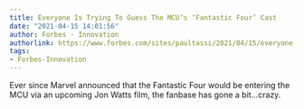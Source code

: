 ```yaml
---
title: Everyone Is Trying To Guess The MCU’s ‘Fantastic Four’ Cast
date: "2021-04-15 14:01:56"
author: Forbes - Innovation
authorlink: https://www.forbes.com/sites/paultassi/2021/04/15/everyone-is-trying-to-guess-the-mcus-fantastic-four-cast/
tags:
- Forbes-Innovation
---
```

Ever since Marvel announced that the Fantastic Four would be entering the MCU via an upcoming Jon Watts film, the fanbase has gone a bit…crazy.